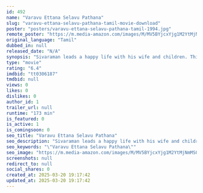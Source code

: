 ```yaml
---
id: 492
name: "Varavu Ettana Selavu Pathana"
slug: "varavu-ettana-selavu-pathana-tamil-movie-download"
poster: "posters/varavu-ettana-selavu-pathana-tamil-1994.jpg"
remote_poster: "https://m.media-amazon.com/images/M/MV5BYjcxYjg1M2YtMjNmMS00MGRiLWFlYjctNzU5M2VhZGI1NmI1XkEyXkFqcGc@._V1_SX300.jpg"
original_language: "Tamil"
dubbed_in: null
released_date: "N/A"
synopsis: "Sivaraman leads a happy life with his wife and children. Things change when a politician moves into a house in their area. Sivaraman's wife tries to emulate the politician's luxurious lifestyle. Watch the full movie Varavu Ettana ..."
type: "movie"
rating: "6.4"
imdbid: "tt0306187"
tmdbid: null
views: 0
likes: 0
dislikes: 0
author_id: 1
trailer_url: null
runtime: "173 min"
is_featured: 0
is_active: 1
is_comingsoon: 0
seo_title: "Varavu Ettana Selavu Pathana"
seo_description: "Sivaraman leads a happy life with his wife and children. Things change when a politician moves into a house in their area. Sivaraman's wife tries to emulate the politician's luxurious lifestyle. Watch the full movie Varavu Ettana ..."
seo_keywords: "\"Varavu Ettana Selavu Pathana\""
seo_image: "https://m.media-amazon.com/images/M/MV5BYjcxYjg1M2YtMjNmMS00MGRiLWFlYjctNzU5M2VhZGI1NmI1XkEyXkFqcGc@._V1_SX300.jpg"
screenshots: null
redirect_to: null
social_shares: 0
created_at: 2025-03-20 19:17:42
updated_at: 2025-03-20 19:17:42
---
```


